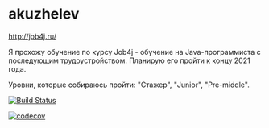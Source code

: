 # akuzhelev

http://job4j.ru/

Я прохожу обучение по курсу Job4j - обучение на Java-программиста с последующим трудоустройством. Планирую его пройти к концу 2021 года.

Уровни, которые собираюсь пройти: "Стажер", "Junior", "Pre-middle".

[![Build Status](https://travis-ci.org/alexeykuzhelev/akuzhelev.svg?branch=master)](https://travis-ci.org/alexeykuzhelev/akuzhelev)

[![codecov](https://codecov.io/gh/alexeykuzhelev/akuzhelev/branch/master/graph/badge.svg)](https://codecov.io/gh/alexeykuzhelev/akuzhelev)
